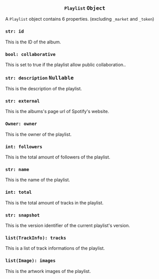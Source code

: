 <h3 align="center"><code>Playlist</code> <kbd>Object</kbd></h3>

A `Playlist` object contains 6 properties. (excluding `_market` and `_token`)

### `str: id`
This is the ID of the album.

### `bool: collaborative`
This is set to true if the playlist allow public collaboration..

### `str: description` <kbd>Nullable</kbd>
This is the description of the playlist.

### `str: external`
This is the albums's page url of Spotify's website.

### `Owner: owner`
This is the owner of the playlist.

### `int: followers`
This is the total amount of followers of the playlist.

### `str: name`
This is the name of the playlist.

### `int: total`
This is the total amount of tracks in the playlist.

### `str: snapshot`
This is the version identifier of the current playlist's version.

### `list(TrackInfo): tracks`
This is a list of track informations of the playlist.

### `list(Image): images`
This is the artwork images of the playlist.